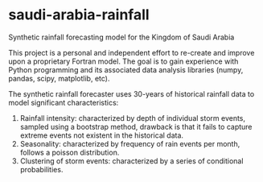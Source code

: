 # saudi-arabia-rainfall

Synthetic rainfall forecasting model for the Kingdom of Saudi Arabia

This project is a personal and independent effort to re-create and improve upon a proprietary Fortran model. The goal is to gain experience with Python programming and its associated data analysis libraries (numpy, pandas, scipy, matplotlib, etc). 

The synthetic rainfall forecaster uses 30-years of historical rainfall data to model significant characteristics:
1. Rainfall intensity: characterized by depth of individual storm events, sampled using a bootstrap method, drawback is that it fails to capture extreme events not existent in the historical data.
2. Seasonality: characterized by frequency of rain events per month, follows a poisson distribution.
3. Clustering of storm events: characterized by a series of conditional probabilities.
